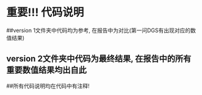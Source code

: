 # 重要!!! 代码说明

##version 1文件夹中代码均为参考, 在报告中为对比(第一问DGS有出现对应的数值结果)

## version 2文件夹中代码为最终结果, 在报告中的所有重要数值结果均出自此

##所有代码说明均在代码中有注释!

